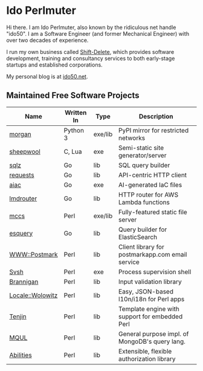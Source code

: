 # Ido Perlmuter

Hi there. I am Ido Perlmuter, also known by the ridiculous net handle "ido50". I am a Software Engineer (and former Mechanical Engineer) with over two decades of experience.

I run my own business called [Shift-Delete](https://shift-delete.io/), which provides software development, training and consultancy services to both early-stage startups and established corporations.

My personal blog is at [ido50.net](https://ido50.net/).

## Maintained Free Software Projects

| Name                                                         | Written In | Type    | Description                                      |
|--------------------------------------------------------------|------------|---------|--------------------------------------------------|
| [morgan](https://github.com/ido50/morgan)                    | Python 3   | exe/lib | PyPI mirror for restricted networks              |
| [sheepwool](https://github.com/ido50/sheepwool)              | C, Lua     | exe     | Semi-static site generator/server                |
| [sqlz](https://github.com/ido50/sqlz)                        | Go         | lib     | SQL query builder                                |
| [requests](https://github.com/ido50/requests)                | Go         | lib     | API-centric HTTP client                          |
| [aiac](https://github.com/gofireflyio/aiac)                  | Go         | exe     | AI-generated IaC files                           |
| [lmdrouter](https://github.com/aquasecurity/lmdrouter)       | Go         | lib     | HTTP router for AWS Lambda functions             |
| [mccs](https://github.com/ido50/mccs)                        | Perl       | exe/lib | Fully-featured static file server                |
| [esquery](https://github.com/aquasecurity/esquery)           | Go         | lib     | Query builder for ElasticSearch                  |
| [WWW::Postmark](https://github.com/ido50/WWW-Postmark)       | Perl       | lib     | Client library for postmarkapp.com email service |
| [Svsh](https://github.com/ido50/Svsh)                        | Perl       | exe     | Process supervision shell                        |
| [Brannigan](https://github.com/ido50/Brannigan)              | Perl       | lib     | Input validation library                         |
| [Locale::Wolowitz](https://github.com/ido50/Locale-Wolowitz) | Perl       | lib     | Easy, JSON-based l10n/i18n for Perl apps         |
| [Tenjin](https://github.com/ido50/Tenjin)                    | Perl       | lib     | Template engine with support for embedded Perl   |
| [MQUL](https://github.com/ido50/MQUL)                        | Perl       | lib     | General purpose impl. of MongoDB's query lang.   |
| [Abilities](https://github.com/ido50/Abilities)              | Perl       | lib     | Extensible, flexible authorization library       |
